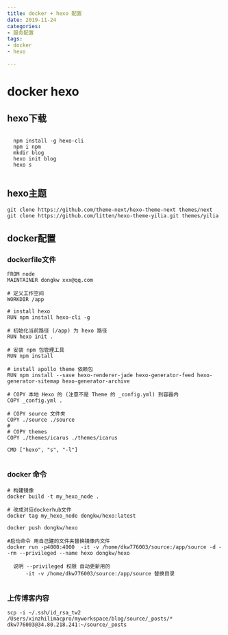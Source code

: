 ```yaml
---
title: docker + hexo 配置
date: 2019-11-24
categories:
- 服务配置
tags:
- docker
- hexo

---
```


# docker hexo



## hexo下载


 ```

   npm install -g hexo-cli 
   npm i npm
   mkdir blog
   hexo init blog
   hexo s
   
 ```

## hexo主题

```
git clone https://github.com/theme-next/hexo-theme-next themes/next
git clone https://github.com/litten/hexo-theme-yilia.git themes/yilia
```
<!--more-->
## docker配置

### dockerfile文件

```
FROM node
MAINTAINER dongkw xxx@qq.com

# 定义工作空间
WORKDIR /app

# install hexo
RUN npm install hexo-cli -g

# 初始化当前路径 (/app) 为 hexo 路径
RUN hexo init .

# 安装 npm 包管理工具
RUN npm install

# install apollo theme 依赖包
RUN npm install --save hexo-renderer-jade hexo-generator-feed hexo-generator-sitemap hexo-generator-archive

# COPY 本地 Hexo 的 (注意不是 Theme 的 _config.yml) 到容器内
COPY _config.yml .

# COPY source 文件夹
COPY ./source ./source
#
# COPY themes
COPY ./themes/icarus ./themes/icarus

CMD ["hexo", "s", "-l"]


```

### docker 命令

```
# 构建镜像
docker build -t my_hexo_node .

# 改成对应dockerhub文件
docker tag my_hexo_node dongkw/hexo:latest

docker push dongkw/hexo

#启动命令 用自己建的文件夹替换镜像内文件
docker run -p4000:4000  -it -v /home/dkw776003/source:/app/source -d --rm --privileged --name hexo dongkw/hexo
 
  说明 --privileged 权限 自动更新用的
      -it -v /home/dkw776003/source:/app/source 替换目录
    
```

### 上传博客内容

`scp -i ~/.ssh/id_rsa_tw2  /Users/xinzhilimacpro/myworkspace/blog/source/_posts/*  dkw776003@34.80.218.241:~/source/_posts`